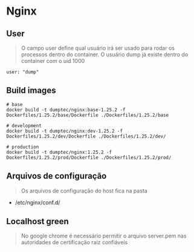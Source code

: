 # Nginx

## User

> O campo user define qual usuário irá ser usado para rodar os processos
> dentro do container. O usuário dump já existe dentro do container com o uid 1000

```shell
user: "dump"
```

## Build images

```shell
# base
docker build -t dumptec/nginx:base-1.25.2 -f Dockerfiles/1.25.2/base/Dockerfile ./Dockerfiles/1.25.2/base

# development
docker build -t dumptec/nginx:dev-1.25.2 -f Dockerfiles/1.25.2/dev/Dockerfile ./Dockerfiles/1.25.2/dev/

# production
docker build -t dumptec/nginx:1.25.2 -f Dockerfiles/1.25.2/prod/Dockerfile ./Dockerfiles/1.25.2/prod/

```

## Arquivos de configuração

> Os arquivos de configuração do host fica na pasta

* /etc/nginx/conf.d/

## Localhost green

> No google chrome é necessário permitir o arquivo server.pem nas autoridades de certificação raiz confiáveis
